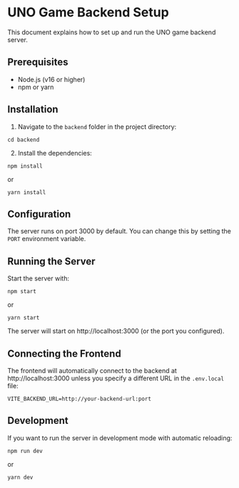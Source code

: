 
# UNO Game Backend Setup

This document explains how to set up and run the UNO game backend server.

## Prerequisites

- Node.js (v16 or higher)
- npm or yarn

## Installation

1. Navigate to the `backend` folder in the project directory:
```
cd backend
```

2. Install the dependencies:
```
npm install
```
or
```
yarn install
```

## Configuration

The server runs on port 3000 by default. You can change this by setting the `PORT` environment variable.

## Running the Server

Start the server with:
```
npm start
```
or
```
yarn start
```

The server will start on http://localhost:3000 (or the port you configured).

## Connecting the Frontend

The frontend will automatically connect to the backend at http://localhost:3000 unless you specify a different URL in the `.env.local` file:

```
VITE_BACKEND_URL=http://your-backend-url:port
```

## Development

If you want to run the server in development mode with automatic reloading:
```
npm run dev
```
or
```
yarn dev
```
